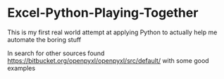 # Excel-Python-Playing-Together
This is my first real world attempt at applying Python to actually help me automate the boring stuff

In search for other sources found https://bitbucket.org/openpyxl/openpyxl/src/default/ with some good examples
